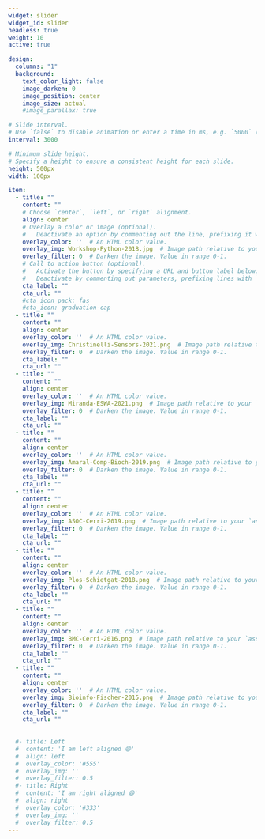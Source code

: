 ```yaml
---
widget: slider
widget_id: slider
headless: true
weight: 10
active: true

design:
  columns: "1"
  background:
    text_color_light: false
    image_darken: 0
    image_position: center
    image_size: actual
    #image_parallax: true

# Slide interval.
# Use `false` to disable animation or enter a time in ms, e.g. `5000` (5s).
interval: 3000

# Minimum slide height.
# Specify a height to ensure a consistent height for each slide.
height: 500px
width: 100px

item:
  - title: ""
    content: ""
    # Choose `center`, `left`, or `right` alignment.
    align: center
    # Overlay a color or image (optional).
    #   Deactivate an option by commenting out the line, prefixing it with `#`.
    overlay_color: ''  # An HTML color value.
    overlay_img: Workshop-Python-2018.jpg  # Image path relative to your `assets/media/` folder
    overlay_filter: 0  # Darken the image. Value in range 0-1.
    # Call to action button (optional).
    #   Activate the button by specifying a URL and button label below.
    #   Deactivate by commenting out parameters, prefixing lines with `#`.
    cta_label: ""
    cta_url: ""
    #cta_icon_pack: fas
    #cta_icon: graduation-cap
  - title: ""
    content: ""
    align: center
    overlay_color: ''  # An HTML color value.
    overlay_img: Christinelli-Sensors-2021.png  # Image path relative to your `assets/media/` folder
    overlay_filter: 0  # Darken the image. Value in range 0-1.
    cta_label: ""
    cta_url: ""
  - title: ""
    content: ""
    align: center
    overlay_color: ''  # An HTML color value.
    overlay_img: Miranda-ESWA-2021.png  # Image path relative to your `assets/media/` folder
    overlay_filter: 0  # Darken the image. Value in range 0-1.
    cta_label: ""
    cta_url: ""
  - title: ""
    content: ""
    align: center
    overlay_color: ''  # An HTML color value.
    overlay_img: Amaral-Comp-Bioch-2019.png  # Image path relative to your `assets/media/` folder
    overlay_filter: 0  # Darken the image. Value in range 0-1.
    cta_label: ""
    cta_url: ""
  - title: ""
    content: ""
    align: center
    overlay_color: ''  # An HTML color value.
    overlay_img: ASOC-Cerri-2019.png  # Image path relative to your `assets/media/` folder
    overlay_filter: 0  # Darken the image. Value in range 0-1.
    cta_label: ""
    cta_url: ""
  - title: ""
    content: ""
    align: center
    overlay_color: ''  # An HTML color value.
    overlay_img: Plos-Schietgat-2018.png  # Image path relative to your `assets/media/` folder
    overlay_filter: 0  # Darken the image. Value in range 0-1.
    cta_label: ""
    cta_url: ""
  - title: ""
    content: ""
    align: center
    overlay_color: ''  # An HTML color value.
    overlay_img: BMC-Cerri-2016.png  # Image path relative to your `assets/media/` folder
    overlay_filter: 0  # Darken the image. Value in range 0-1.
    cta_label: ""
    cta_url: ""
  - title: ""
    content: ""
    align: center
    overlay_color: ''  # An HTML color value.
    overlay_img: Bioinfo-Fischer-2015.png  # Image path relative to your `assets/media/` folder
    overlay_filter: 0  # Darken the image. Value in range 0-1.
    cta_label: ""
    cta_url: ""
    
    
  #- title: Left
  #  content: 'I am left aligned 😄'
  #  align: left
  #  overlay_color: '#555'
  #  overlay_img: ''
  #  overlay_filter: 0.5
  #- title: Right
  #  content: 'I am right aligned 😄'
  #  align: right
  #  overlay_color: '#333'
  #  overlay_img: ''
  #  overlay_filter: 0.5
---
```


